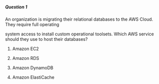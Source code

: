 ##### Question 1


An organization is migrating their relational databases to the AWS Cloud. They require full operating


system access to install custom operational toolsets. Which AWS service should they use to host their databases?


1. Amazon EC2

2. Amazon RDS

3. Amazon DynamoDB

4. Amazon ElastiCache

